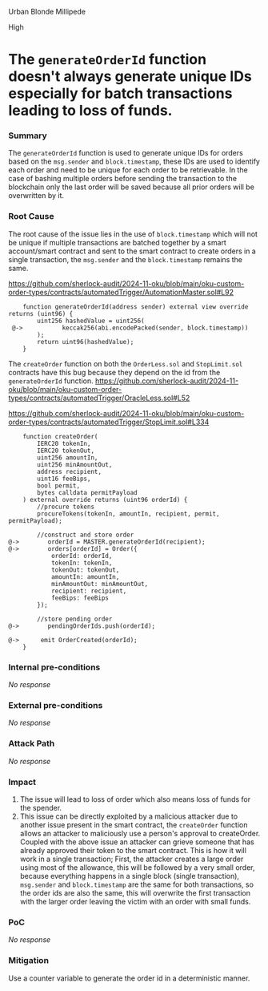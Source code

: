 Urban Blonde Millipede

High

# The `generateOrderId` function doesn't always generate unique IDs especially for batch transactions leading to loss of funds.

### Summary

The `generateOrderId` function is used to generate unique IDs for orders based on the `msg.sender` and `block.timestamp`, these IDs are used to identify each order and need to be unique for each order to be retrievable. In the case of bashing multiple orders before sending the transaction to the blockchain only the last order will be saved because all prior orders will be overwritten by it.

### Root Cause

The root cause of the issue lies in the use of `block.timestamp` which will not be unique if multiple transactions are batched together by a smart account/smart contract and sent to the smart contract to create orders in a single transaction, the `msg.sender` and the `block.timestamp` remains the same.

https://github.com/sherlock-audit/2024-11-oku/blob/main/oku-custom-order-types/contracts/automatedTrigger/AutomationMaster.sol#L92

```solidity
    function generateOrderId(address sender) external view override returns (uint96) {
        uint256 hashedValue = uint256(
 @->           keccak256(abi.encodePacked(sender, block.timestamp))
        );
        return uint96(hashedValue);
    }
```

The `createOrder` function on both the `OrderLess.sol` and  `StopLimit.sol` contracts have this bug because they depend on the id from the `generateOrderId` function.
https://github.com/sherlock-audit/2024-11-oku/blob/main/oku-custom-order-types/contracts/automatedTrigger/OracleLess.sol#L52

https://github.com/sherlock-audit/2024-11-oku/blob/main/oku-custom-order-types/contracts/automatedTrigger/StopLimit.sol#L334


```solidity
    function createOrder(
        IERC20 tokenIn,
        IERC20 tokenOut,
        uint256 amountIn,
        uint256 minAmountOut,
        address recipient,
        uint16 feeBips,
        bool permit,
        bytes calldata permitPayload
    ) external override returns (uint96 orderId) {
        //procure tokens
        procureTokens(tokenIn, amountIn, recipient, permit, permitPayload);

        //construct and store order
@->        orderId = MASTER.generateOrderId(recipient);
@->        orders[orderId] = Order({
            orderId: orderId,
            tokenIn: tokenIn,
            tokenOut: tokenOut,
            amountIn: amountIn,
            minAmountOut: minAmountOut,
            recipient: recipient,
            feeBips: feeBips
        });

        //store pending order
@->        pendingOrderIds.push(orderId);

@->      emit OrderCreated(orderId);
    }
```

### Internal pre-conditions

_No response_

### External pre-conditions

_No response_

### Attack Path

_No response_

### Impact

1. The issue will lead to loss of order which also means loss of funds for the spender.
2. This issue can be directly exploited by a malicious attacker due to another issue present in the smart contract, the `createOrder` function allows an attacker to maliciously use a person's approval to createOrder. Coupled with the above issue an attacker can grieve someone that has already approved their token to the smart contract. This is how it will work in a single transaction; First, the attacker creates a large order using most of the allowance, this will be followed by a very small order, because everything happens in a single block (single transaction), `msg.sender` and `block.timestamp` are the same for both transactions, so the order ids are also the same, this will overwrite the first transaction with the larger order leaving the victim with an order with small funds.

### PoC

_No response_

### Mitigation

Use a counter variable to generate the order id in a deterministic manner.